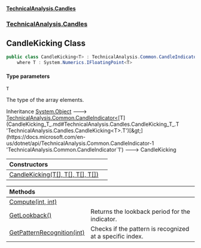 #### [TechnicalAnalysis.Candles](TechnicalAnalysis.Candles.md 'TechnicalAnalysis.Candles')
### [TechnicalAnalysis.Candles](TechnicalAnalysis.Candles.md#TechnicalAnalysis.Candles 'TechnicalAnalysis.Candles')

## CandleKicking<T> Class

```csharp
public class CandleKicking<T> : TechnicalAnalysis.Common.CandleIndicator<T>
    where T : System.Numerics.IFloatingPoint<T>
```
#### Type parameters

<a name='TechnicalAnalysis.Candles.CandleKicking_T_.T'></a>

`T`

The type of the array elements.

Inheritance [System.Object](https://docs.microsoft.com/en-us/dotnet/api/System.Object 'System.Object') &#129106; [TechnicalAnalysis.Common.CandleIndicator&lt;](https://docs.microsoft.com/en-us/dotnet/api/TechnicalAnalysis.Common.CandleIndicator-1 'TechnicalAnalysis.Common.CandleIndicator`1')[T](CandleKicking_T_.md#TechnicalAnalysis.Candles.CandleKicking_T_.T 'TechnicalAnalysis.Candles.CandleKicking<T>.T')[&gt;](https://docs.microsoft.com/en-us/dotnet/api/TechnicalAnalysis.Common.CandleIndicator-1 'TechnicalAnalysis.Common.CandleIndicator`1') &#129106; CandleKicking<T>

| Constructors | |
| :--- | :--- |
| [CandleKicking(T[], T[], T[], T[])](CandleKicking_T_.CandleKicking(T[],T[],T[],T[]).md 'TechnicalAnalysis.Candles.CandleKicking<T>.CandleKicking(T[], T[], T[], T[])') | |

| Methods | |
| :--- | :--- |
| [Compute(int, int)](CandleKicking_T_.Compute(int,int).md 'TechnicalAnalysis.Candles.CandleKicking<T>.Compute(int, int)') | |
| [GetLookback()](CandleKicking_T_.GetLookback().md 'TechnicalAnalysis.Candles.CandleKicking<T>.GetLookback()') | Returns the lookback period for the indicator. |
| [GetPatternRecognition(int)](CandleKicking_T_.GetPatternRecognition(int).md 'TechnicalAnalysis.Candles.CandleKicking<T>.GetPatternRecognition(int)') | Checks if the pattern is recognized at a specific index. |
